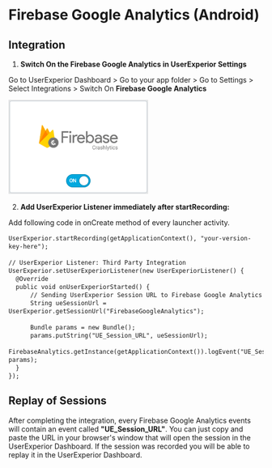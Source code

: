 # Firebase Google Analytics (Android)

## Integration

1. **Switch On the Firebase Google Analytics in UserExperior Settings**

  Go to UserExperior Dashboard > Go to your app folder > Go to Settings > Select Integrations > Switch On **Firebase Google Analytics**
  
  ![Firebase Crashlytics Switch](_media/firebase-crashlytics-android/firebase-crashlytics-switch.png)

2. **Add UserExperior Listener immediately after startRecording:**

  Add following code in onCreate method of every launcher activity.

  ```
  UserExperior.startRecording(getApplicationContext(), "your-version-key-here");
  
  // UserExperior Listener: Third Party Integration
  UserExperior.setUserExperiorListener(new UserExperiorListener() {
    @Override
    public void onUserExperiorStarted() {
        // Sending UserExperior Session URL to Firebase Google Analytics
        String ueSessionUrl = UserExperior.getSessionUrl("FirebaseGoogleAnalytics");
        
        Bundle params = new Bundle();
        params.putString("UE_Session_URL", ueSessionUrl);
        FirebaseAnalytics.getInstance(getApplicationContext()).logEvent("UE_Session_URL", params);
    }
  });
  ```
  
## Replay of Sessions
 
After completing the integration, every Firebase Google Analytics events will contain an event called **"UE_Session_URL"**. You can just copy and paste the URL in your browser's window that will open the session in the UserExperior Dashboard. If the session was recorded you will be able to replay it in the UserExperior Dashboard.
